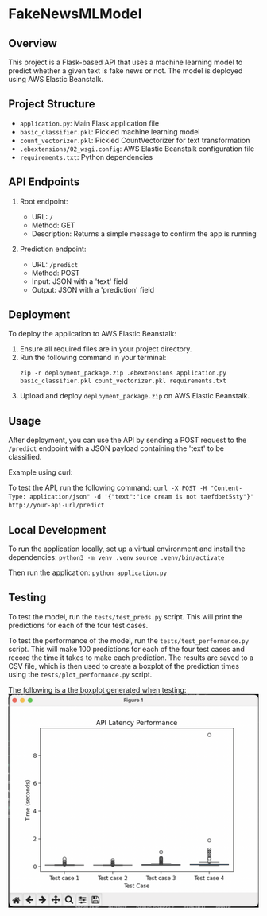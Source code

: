# FakeNewsMLModel

## Overview

This project is a Flask-based API that uses a machine learning model to predict whether a given text is fake news or not. The model is deployed using AWS Elastic Beanstalk.

## Project Structure

- `application.py`: Main Flask application file
- `basic_classifier.pkl`: Pickled machine learning model
- `count_vectorizer.pkl`: Pickled CountVectorizer for text transformation
- `.ebextensions/02_wsgi.config`: AWS Elastic Beanstalk configuration file
- `requirements.txt`: Python dependencies

## API Endpoints

1. Root endpoint:
   - URL: `/`
   - Method: GET
   - Description: Returns a simple message to confirm the app is running

2. Prediction endpoint:
   - URL: `/predict`
   - Method: POST
   - Input: JSON with a 'text' field
   - Output: JSON with a 'prediction' field

## Deployment

To deploy the application to AWS Elastic Beanstalk:

1. Ensure all required files are in your project directory.
2. Run the following command in your terminal:
   ```
   zip -r deployment_package.zip .ebextensions application.py basic_classifier.pkl count_vectorizer.pkl requirements.txt
   ```
3. Upload and deploy `deployment_package.zip` on AWS Elastic Beanstalk.

## Usage

After deployment, you can use the API by sending a POST request to the `/predict` endpoint with a JSON payload containing the 'text' to be classified.

Example using curl:

To test the API, run the following command:
`curl -X POST -H "Content-Type: application/json" -d '{"text":"ice cream is not taefdbet5sty"}' http://your-api-url/predict`

## Local Development

To run the application locally, set up a virtual environment and install the dependencies:
`python3 -m venv .venv`
`source .venv/bin/activate`

Then run the application:
`python application.py`

## Testing

To test the model, run the `tests/test_preds.py` script. This will print the predictions for each of the four test cases.

To test the performance of the model, run the `tests/test_performance.py` script. This will make 100 predictions for each of the four test cases and record the time it takes to make each prediction. The results are saved to a CSV file, which is then used to create a boxplot of the prediction times using the `tests/plot_performance.py` script.

The following is a the boxplot generated when testing:
![alt text](image.png)